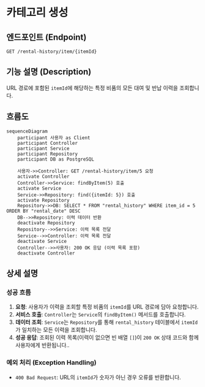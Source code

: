 # 카테고리 생성

## 엔드포인트 (Endpoint)

`GET /rental-history/item/{itemId}`

## 기능 설명 (Description)

URL 경로에 포함된 `itemId`에 해당하는 특정 비품의 모든 대여 및 반납 이력을 조회합니다.

## 흐름도

```mermaid
sequenceDiagram
    participant 사용자 as Client
    participant Controller
    participant Service
    participant Repository
    participant DB as PostgreSQL

    사용자->>Controller: GET /rental-history/item/5 요청
    activate Controller
    Controller->>Service: findByItem(5) 호출
    activate Service
    Service->>Repository: find({itemId: 5}) 호출
    activate Repository
    Repository->>DB: SELECT * FROM "rental_history" WHERE item_id = 5 ORDER BY "rental_date" DESC
    DB-->>Repository: 이력 데이터 반환
    deactivate Repository
    Repository-->>Service: 이력 목록 전달
    Service-->>Controller: 이력 목록 전달
    deactivate Service
    Controller-->>사용자: 200 OK 응답 (이력 목록 포함)
    deactivate Controller
```

## 상세 설명

### 성공 흐름

1.  **요청**: 사용자가 이력을 조회할 특정 비품의 `itemId`를 URL 경로에 담아 요청합니다.
2.  **서비스 호출**: `Controller`는 `Service`의 `findByItem()` 메서드를 호출합니다.
3.  **데이터 조회**: `Service`는 `Repository`를 통해 `rental_history` 테이블에서 `itemId`가 일치하는 모든 이력을 조회합니다.
4.  **성공 응답**: 조회된 이력 목록(이력이 없으면 빈 배열 `[]`)이 `200 OK` 상태 코드와 함께 사용자에게 반환됩니다..

### 예외 처리 (Exception Handling)

- `400 Bad Request`: URL의 `itemId`가 숫자가 아닌 경우 오류를 반환합니다.
